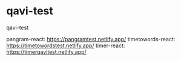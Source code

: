 # qavi-test
qavi-test

pangram-react: https://pangramtest.netlify.app/
timetowords-react: https://timetowordstest.netlify.app/
timer-react: https://timerqavitest.netlify.app/
